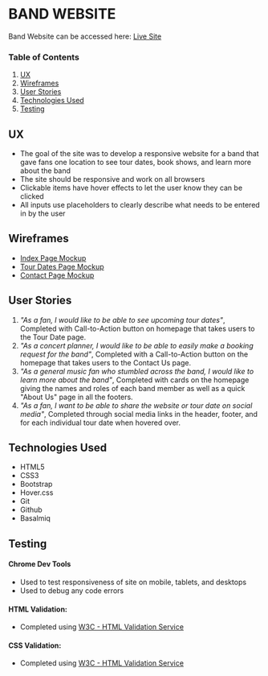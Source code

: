 # BAND WEBSITE

Band Website can be accessed here: [Live Site](https://pmarre.github.io/full_stack_cert/01_html_css/user_centric_dev/milestone_project/index.html)

### Table of Contents

1. [UX](https://github.com/pmarre/full_stack_cert/tree/master/01_html_css/user_centric_dev/milestone_project#ux)
2. [Wireframes](https://github.com/pmarre/full_stack_cert/tree/master/01_html_css/user_centric_dev/milestone_project#wireframes)
3. [User Stories](https://github.com/pmarre/full_stack_cert/tree/master/01_html_css/user_centric_dev/milestone_project#user-stories)
4. [Technologies Used](https://github.com/pmarre/full_stack_cert/tree/master/01_html_css/user_centric_dev/milestone_project#technologies-used)
5. [Testing](https://github.com/pmarre/full_stack_cert/tree/master/01_html_css/user_centric_dev/milestone_project#testing)

## UX

- The goal of the site was to develop a responsive website for a band that gave fans one location to see tour dates, book shows, and learn more about the band
- The site should be responsive and work on all browsers
- Clickable items have hover effects to let the user know they can be clicked
- All inputs use placeholders to clearly describe what needs to be entered in by the user

## Wireframes

- [Index Page Mockup](./assets/images/MilestoneOneMockup-Index.png)
- [Tour Dates Page Mockup](./assets/images/MilestoneOneMockup-TourDates.png)
- [Contact Page Mockup](./assets/images/MilestoneOneMockup-Contact.png)

## User Stories

1. _"As a fan, I would like to be able to see upcoming tour dates"_, Completed with Call-to-Action button on homepage that takes users to the Tour Date page.
2. _"As a concert planner, I would like to be able to easily make a booking request for the band"_, Completed with a Call-to-Action button on the homepage that takes users to the Contact Us page.
3. _"As a general music fan who stumbled across the band, I would like to learn more about the band"_, Completed with cards on the homepage giving the names and roles of each band member as well as a quick "About Us" page in all the footers.
4. _"As a fan, I want to be able to share the website or tour date on social media"_, Completed through social media links in the header, footer, and for each individual tour date when hovered over.

## Technologies Used

- HTML5
- CSS3
- Bootstrap
- Hover.css
- Git
- Github
- Basalmiq

## Testing

#### Chrome Dev Tools

- Used to test responsiveness of site on mobile, tablets, and desktops
- Used to debug any code errors

#### HTML Validation:

- Completed using [W3C - HTML Validation Service](https://validator.w3.org/)

#### CSS Validation:

- Completed using [W3C - HTML Validation Service](https://jigsaw.w3.org/css-validator/)
